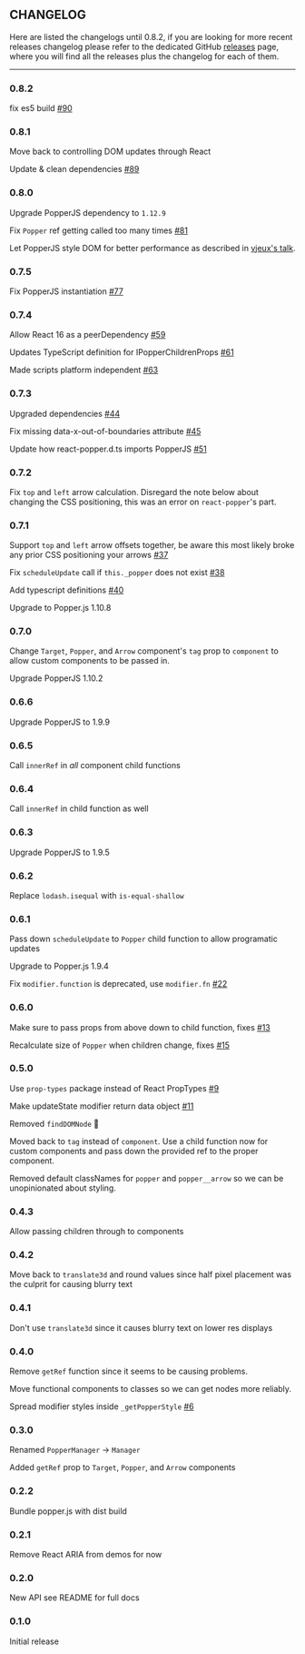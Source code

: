 ## CHANGELOG

Here are listed the changelogs until 0.8.2, if you are looking for more recent releases changelog please refer to the dedicated GitHub [releases](https://github.com/souporserious/react-popper/releases) page, where you will find all the releases plus the changelog for each of them.


----------

### 0.8.2

fix es5 build [#90](https://github.com/souporserious/react-popper/pull/90)

### 0.8.1

Move back to controlling DOM updates through React

Update & clean dependencies [#89](https://github.com/souporserious/react-popper/pull/89)

### 0.8.0

Upgrade PopperJS dependency to `1.12.9`

Fix `Popper` ref getting called too many times [#81](https://github.com/souporserious/react-popper/issues/81)

Let PopperJS style DOM for better performance as described in [vjeux's talk](https://speakerdeck.com/vjeux/react-rally-animated-react-performance-toolbox).

### 0.7.5

Fix PopperJS instantiation [#77](https://github.com/souporserious/react-popper/pull/77)

### 0.7.4

Allow React 16 as a peerDependency [#59](https://github.com/souporserious/react-popper/pull/59)

Updates TypeScript definition for IPopperChildrenProps [#61](https://github.com/souporserious/react-popper/pull/61)

Made scripts platform independent [#63](https://github.com/souporserious/react-popper/pull/63)

### 0.7.3

Upgraded dependencies [#44](https://github.com/souporserious/react-popper/pull/44)

Fix missing data-x-out-of-boundaries attribute [#45](https://github.com/souporserious/react-popper/pull/45)

Update how react-popper.d.ts imports PopperJS [#51](https://github.com/souporserious/react-popper/pull/51)

### 0.7.2

Fix `top` and `left` arrow calculation. Disregard the note below about changing the CSS positioning, this was an error on `react-popper`'s part.

### 0.7.1

Support `top` and `left` arrow offsets together, be aware this most likely broke any prior CSS positioning your arrows [#37](https://github.com/souporserious/react-popper/pull/37)

Fix `scheduleUpdate` call if `this._popper` does not exist [#38](https://github.com/souporserious/react-popper/pull/38)

Add typescript definitions [#40](https://github.com/souporserious/react-popper/pull/40)

Upgrade to Popper.js 1.10.8

### 0.7.0

Change `Target`, `Popper`, and `Arrow` component's `tag` prop to `component` to allow custom components to be passed in.

Upgrade PopperJS 1.10.2

### 0.6.6

Upgrade PopperJS to 1.9.9

### 0.6.5

Call `innerRef` in _all_ component child functions

### 0.6.4

Call `innerRef` in child function as well

### 0.6.3

Upgrade PopperJS to 1.9.5

### 0.6.2

Replace `lodash.isequal` with `is-equal-shallow`

### 0.6.1

Pass down `scheduleUpdate` to `Popper` child function to allow programatic updates

Upgrade to Popper.js 1.9.4

Fix `modifier.function` is deprecated, use `modifier.fn` [#22](https://github.com/souporserious/react-popper/pull/22)

### 0.6.0

Make sure to pass props from above down to child function, fixes [#13](https://github.com/souporserious/react-popper/issues/13)

Recalculate size of `Popper` when children change, fixes [#15](https://github.com/souporserious/react-popper/issues/15)

### 0.5.0

Use `prop-types` package instead of React PropTypes [#9](https://github.com/souporserious/react-popper/pull/9)

Make updateState modifier return data object [#11](https://github.com/souporserious/react-popper/pull/11)

Removed `findDOMNode` 🎉

Moved back to `tag` instead of `component`. Use a child function now for custom components and pass down the provided ref to the proper component.

Removed default classNames for `popper` and `popper__arrow` so we can be unopinionated about styling.

### 0.4.3

Allow passing children through to components

### 0.4.2

Move back to `translate3d` and round values since half pixel placement was the culprit for causing blurry text

### 0.4.1

Don't use `translate3d` since it causes blurry text on lower res displays

### 0.4.0

Remove `getRef` function since it seems to be causing problems.

Move functional components to classes so we can get nodes more reliably.

Spread modifier styles inside `_getPopperStyle` [#6](https://github.com/souporserious/react-popper/pull/6)

### 0.3.0

Renamed `PopperManager` -> `Manager`

Added `getRef` prop to `Target`, `Popper`, and `Arrow` components

### 0.2.2

Bundle popper.js with dist build

### 0.2.1

Remove React ARIA from demos for now

### 0.2.0

New API see README for full docs

### 0.1.0

Initial release
